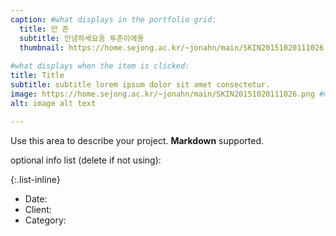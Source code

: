 ```yaml
---
caption: #what displays in the portfolio grid:
  title: 안 존
  subtitle: 안녕하세요옹 투존이에용
  thumbnail: https://home.sejong.ac.kr/~jonahn/main/SKIN20151020111026.png
  
#what displays when the item is clicked:
title: Title
subtitle: subtitle lorem ipsum dolor sit amet consectetur.
image: https://home.sejong.ac.kr/~jonahn/main/SKIN20151020111026.png #main image, can be a link or a file in assets/img/portfolio
alt: image alt text

---
```

Use this area to describe your project. **Markdown** supported.

optional info list (delete if not using):

{:.list-inline} 
- Date: 
- Client: 
- Category: 

